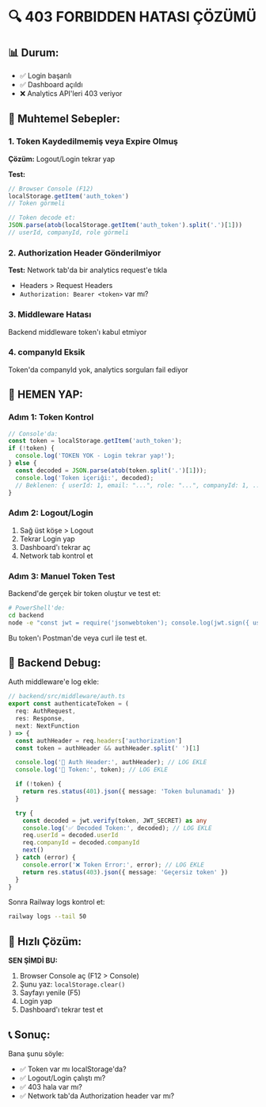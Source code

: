 # 🔍 403 FORBIDDEN HATASI ÇÖZÜMÜ

## 📊 Durum:
- ✅ Login başarılı
- ✅ Dashboard açıldı
- ❌ Analytics API'leri 403 veriyor

## 🎯 Muhtemel Sebepler:

### 1. Token Kaydedilmemiş veya Expire Olmuş
**Çözüm:** Logout/Login tekrar yap

**Test:**
```javascript
// Browser Console (F12)
localStorage.getItem('auth_token')
// Token görmeli

// Token decode et:
JSON.parse(atob(localStorage.getItem('auth_token').split('.')[1]))
// userId, companyId, role görmeli
```

### 2. Authorization Header Gönderilmiyor
**Test:** Network tab'da bir analytics request'e tıkla
- Headers > Request Headers
- `Authorization: Bearer <token>` var mı?

### 3. Middleware Hatası
Backend middleware token'ı kabul etmiyor

### 4. companyId Eksik
Token'da companyId yok, analytics sorguları fail ediyor

## 🔧 HEMEN YAP:

### Adım 1: Token Kontrol
```javascript
// Console'da:
const token = localStorage.getItem('auth_token');
if (!token) {
  console.log('TOKEN YOK - Login tekrar yap!');
} else {
  const decoded = JSON.parse(atob(token.split('.')[1]));
  console.log('Token içeriği:', decoded);
  // Beklenen: { userId: 1, email: "...", role: "...", companyId: 1, ... }
}
```

### Adım 2: Logout/Login
1. Sağ üst köşe > Logout
2. Tekrar Login yap
3. Dashboard'ı tekrar aç
4. Network tab kontrol et

### Adım 3: Manuel Token Test
Backend'de gerçek bir token oluştur ve test et:

```bash
# PowerShell'de:
cd backend
node -e "const jwt = require('jsonwebtoken'); console.log(jwt.sign({ userId: 1, email: 'admin@canary.com', role: 'ADMIN', companyId: 1 }, process.env.JWT_SECRET || 'your-secret-key-change-in-production', { expiresIn: '24h' }))"
```

Bu token'ı Postman'de veya curl ile test et.

## 🐛 Backend Debug:

Auth middleware'e log ekle:

```typescript
// backend/src/middleware/auth.ts
export const authenticateToken = (
  req: AuthRequest,
  res: Response,
  next: NextFunction
) => {
  const authHeader = req.headers['authorization']
  const token = authHeader && authHeader.split(' ')[1]

  console.log('🔑 Auth Header:', authHeader); // LOG EKLE
  console.log('🎫 Token:', token); // LOG EKLE

  if (!token) {
    return res.status(401).json({ message: 'Token bulunamadı' })
  }

  try {
    const decoded = jwt.verify(token, JWT_SECRET) as any
    console.log('✅ Decoded Token:', decoded); // LOG EKLE
    req.userId = decoded.userId
    req.companyId = decoded.companyId
    next()
  } catch (error) {
    console.error('❌ Token Error:', error); // LOG EKLE
    return res.status(403).json({ message: 'Geçersiz token' })
  }
}
```

Sonra Railway logs kontrol et:
```bash
railway logs --tail 50
```

## 🎯 Hızlı Çözüm:

**SEN ŞİMDİ BU:**

1. Browser Console aç (F12 > Console)
2. Şunu yaz: `localStorage.clear()`
3. Sayfayı yenile (F5)
4. Login yap
5. Dashboard'ı tekrar test et

## 📞 Sonuç:

Bana şunu söyle:
- ✅ Token var mı localStorage'da?
- ✅ Logout/Login çalıştı mı?
- ✅ 403 hala var mı?
- ✅ Network tab'da Authorization header var mı?

